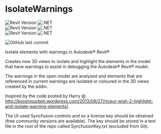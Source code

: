 # IsolateWarnings
![Revit Version](https://img.shields.io/badge/Revit%20Version-2019_--_2020-blue.svg) ![.NET](https://img.shields.io/badge/.NET-4.7-blue.svg) <br>
![Revit Version](https://img.shields.io/badge/Revit%20Version-2021_--_2024-blue.svg) ![.NET](https://img.shields.io/badge/.NET-4.8-blue.svg) <br>
![Revit Version](https://img.shields.io/badge/Revit%20Version-2025-blue.svg) ![.NET](https://img.shields.io/badge/.NET-8-blue.svg) 

![GitHub last commit](https://img.shields.io/github/last-commit/russgreen/IsolateWarnings) 

Isolate elements with warnings in Autodesk® Revit® 

Creates new 3D views to isolate and highlight the elements in the model that have warnings to assist in debugging the Autodesk® Revit® model. 

The warnings in the open model are analysed and elements that are referenced in current warnings are isolated or coloured in the 3D views created by the addin.

Inspired by the code posted by Harry @  http://boostyourbim.wordpress.com/2013/09/27/rtceur-wish-2-highlight-and-isolate-warning-elements/.

The UI used Syncfusion controls and so a license key should be obtained (free community versions are available). The key should be stored in a text file in the root of the repo called SyncfusionKey.txt (excluded from Git).
